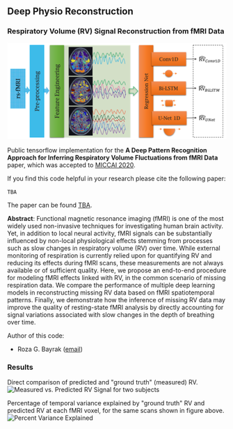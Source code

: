 ## Deep Physio Reconstruction

### Respiratory Volume (RV) Signal Reconstruction from fMRI Data


![Method overview](MICCAI2020/figures/pipeline.png)

Public tensorflow implementation for the **A Deep Pattern Recognition Approach for Inferring
Respiratory Volume Fluctuations from fMRI Data** paper, which was accepted to [MICCAI 2020](https://www.miccai2020.org/en/).


If you find this code helpful in your research please cite the following paper:

```
TBA
```

The paper can be found [TBA]().

**Abstract**: Functional magnetic resonance imaging (fMRI) is one of the most
widely used non-invasive techniques for investigating human brain activity. Yet,
in addition to local neural activity, fMRI signals can be substantially influenced
by non-local physiological effects stemming from processes such as slow
changes in respiratory volume (RV) over time. While external monitoring of 
respiration is currently relied upon for quantifying RV and reducing its effects 
during fMRI scans, these measurements are not always available or of sufficient
quality. Here, we propose an end-to-end procedure for modeling fMRI effects
linked with RV, in the common scenario of missing respiration data. We compare
the performance of multiple deep learning models in reconstructing missing RV
data based on fMRI spatiotemporal patterns. Finally, we demonstrate how the
inference of missing RV data may improve the quality of resting-state fMRI 
analysis by directly accounting for signal variations associated with slow changes in
the depth of breathing over time.

Author of this code:
- Roza G. Bayrak ([email](mailto:roza.g.bayrak@vanderbilt.edu))

### Results

Direct comparison of predicted and "ground truth" (measured) RV.
![Measured vs. Predicted RV Signal for two subjects ](MICCAI2020/figures/rv.png)

Percentage of temporal variance explained by "ground truth" RV and predicted RV at each fMRI voxel, for the same scans shown in figure above.
![Percent Variance Explained](MICCAI2020/figures/pvar.png)



